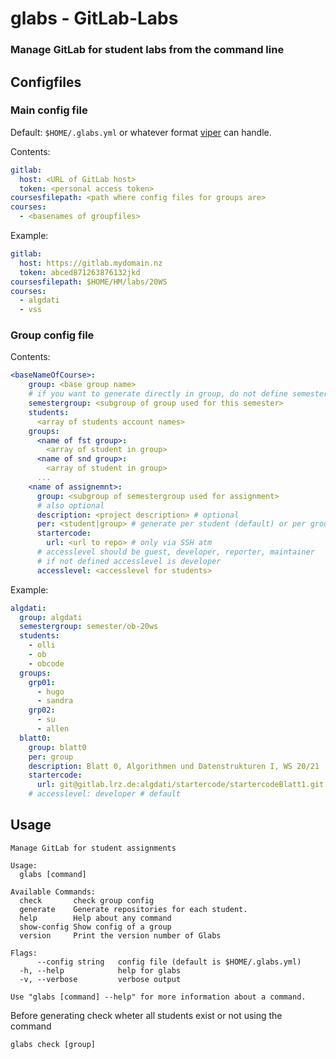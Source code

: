# glabs - GitLab-Labs

### Manage GitLab for student labs from the command line

## Configfiles

### Main config file

Default: `$HOME/.glabs.yml` or whatever format [viper](https://github.com/spf13/viper) can handle.

Contents:

```.yaml
gitlab:
  host: <URL of GitLab host>
  token: <personal access token>
coursesfilepath: <path where config files for groups are>
courses:
  - <basenames of groupfiles>
```

Example:

```.yaml
gitlab:
  host: https://gitlab.mydomain.nz
  token: abced871263876132jkd
coursesfilepath: $HOME/HM/labs/20WS
courses:
  - algdati
  - vss
```

### Group config file

Contents:

```.yaml
<baseNameOfCourse>:
    group: <base group name>
    # if you want to generate directly in group, do not define semestergroup
    semestergroup: <subgroup of group used for this semester>
    students:
      <array of students account names>
    groups:
      <name of fst group>:
        <array of student in group>
      <name of snd group>:
        <array of student in group>
      ...
    <name of assignemnt>:
      group: <subgroup of semestergroup used for assignment>
      # also optional
      description: <project description> # optional
      per: <student|group> # generate per student (default) or per group
      startercode:
        url: <url to repo> # only via SSH atm
      # accesslevel should be guest, developer, reporter, maintainer
      # if not defined accesslevel is developer
      accesslevel: <accesslevel for students>
```

Example:

```.yaml
algdati:
  group: algdati
  semestergroup: semester/ob-20ws
  students:
    - olli
    - ob
    - obcode
  groups:
    grp01:
      - hugo
      - sandra
    grp02:
      - su
      - allen
  blatt0:
    group: blatt0
    per: group
    description: Blatt 0, Algorithmen und Datenstrukturen I, WS 20/21
    startercode:
      url: git@gitlab.lrz.de:algdati/startercode/startercodeBlatt1.git
    # accesslevel: developer # default
```

## Usage

```
Manage GitLab for student assignments

Usage:
  glabs [command]

Available Commands:
  check       check group config
  generate    Generate repositories for each student.
  help        Help about any command
  show-config Show config of a group
  version     Print the version number of Glabs

Flags:
      --config string   config file (default is $HOME/.glabs.yml)
  -h, --help            help for glabs
  -v, --verbose         verbose output

Use "glabs [command] --help" for more information about a command.
```

Before generating check wheter all students exist or not using the command

```
glabs check [group]
```
